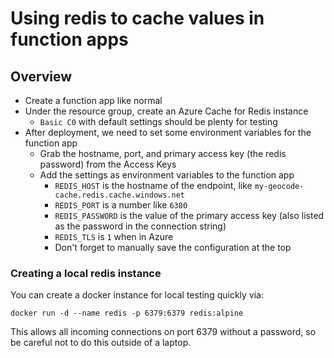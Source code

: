 # Using redis to cache values in function apps

## Overview

* Create a function app like normal
* Under the resource group, create an Azure Cache for Redis instance
	* `Basic C0` with default settings should be plenty for testing
* After deployment, we need to set some environment variables for the function app
	* Grab the hostname, port, and primary access key (the redis password) from the Access Keys
	* Add the settings as environment variables to the function app
		* `REDIS_HOST` is the hostname of the endpoint, like `my-geocode-cache.redis.cache.windows.net`
		* `REDIS_PORT` is a number like `6380`
		* `REDIS_PASSWORD` is the value of the primary access key (also listed as the password in the connection string)
		* `REDIS_TLS` is `1` when in Azure
		* Don't forget to manually save the configuration at the top


### Creating a local redis instance

You can create a docker instance for local testing quickly via:

```
docker run -d --name redis -p 6379:6379 redis:alpine
```

This allows all incoming connections on port 6379 without a password, so be careful not to do this outside of a laptop.
